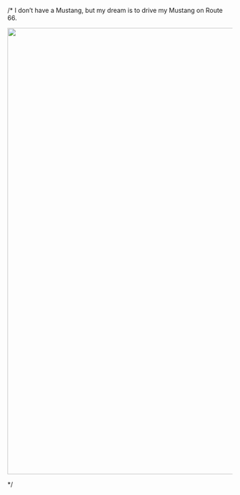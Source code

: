 /*
I don’t have a Mustang, but my dream is to drive my Mustang on Route 66.
<p align="center">
<img src="https://gitee.com/MustangYM/we-chat-extension-source/raw/master/Pictures/mustang1965.jpg" width="1000px"/>
</p>
*/
